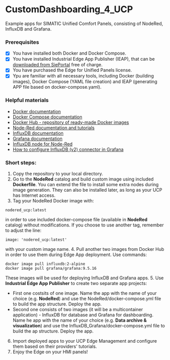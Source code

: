 # CustomDashboarding_4_UCP
Example apps for SIMATIC Unified Comfort Panels, consisting of NodeRed, InfluxDB and Grafana.

### Prerequisites
- [x] You have installed both Docker and Docker Compose.
- [x] You have installed Industrial Edge App Publisher (IEAP), that can be [downloaded from SiePortal](https://support.industry.siemens.com/cs/pl/en/view/109778875) free of charge.
- [x] You have purchased the Edge for Unified Panels license.
- [x] Ypu are familiar with all necessary tools, including Docker (building images), Docker Compose (YAML file creation) and IEAP (generating APP file based on docker-compose.yaml).

### Helpful materials
- [Docker documentation](https://docs.docker.com/)
- [Docker Compose documentation](https://docs.docker.com/compose/)
- [Docker Hub - repository of ready-made Docker images](https://hub.docker.com/)
- [Node-Red documentation and tutorials](https://nodered.org/docs/)
- [InfluxDB documentation](https://www.influxdata.com/_resources/)
- [Grafana documentation](https://grafana.com/docs/grafana/latest/)
- [InfluxDB node for Node-Red](https://flows.nodered.org/node/node-red-contrib-influxdb)
- [How to configure InfluxDB (v2) connector in Grafana](https://docs.influxdata.com/influxdb/v2/tools/grafana/)

### Short steps:
1. Copy the repository to your local directory.
2. Go to the **NodeRed** catalog and build custom image using included **Dockerfile**. You can extend the file to install some extra nodes during image generation. They can also be installed later, as long as your UCP has Internet access.
3. Tag your NodeRed Docker image with:
```
nodered_ucp:latest
```
in order to use included docker-compose file (available in **NodeRed** catalog) without modifications. If you choose to use another tag, remember to adjust the line:
```
image: 'nodered_ucp:latest'
```
with your custom image name.
4. Pull another two images from Docker Hub in order to use them during Edge App deployment. Use commands:
```
docker image pull influxdb:2-alpine
docker image pull grafana/grafana:9.5.16
```
These images will be used for deploying InfluxDB and Grafana apps.
5. Use **Industrial Edge App Publisher** to create two separate app projects:
- First one costsits of one image. Name the app with the name of your choice (e.g. **NodeRed**) and use the NodeRed/docker-compose.yml file to build the app structure. Deploy the app.
- Second one consists of two images (it will be a multicontainer application) - InfluxDB for database and Grafana for dashboarding. Name he app with the name of your choice (e.g. **Data archive & visualization**) and use the InfluxDB_Grafana/docker-compose.yml file to build the ap structure. Deploy the app.
6. Import deployed apps to your UCP Edge Management and configure them based on their providers' tutorials.
7. Enjoy the Edge on your HMI panels!